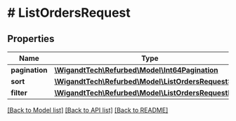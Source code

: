 # # ListOrdersRequest

## Properties

Name | Type | Description | Notes
------------ | ------------- | ------------- | -------------
**pagination** | [**\WigandtTech\Refurbed\Model\Int64Pagination**](Int64Pagination.md) |  | [optional]
**sort** | [**\WigandtTech\Refurbed\Model\ListOrdersRequestSort**](ListOrdersRequestSort.md) |  | [optional]
**filter** | [**\WigandtTech\Refurbed\Model\ListOrdersRequestFilter**](ListOrdersRequestFilter.md) |  | [optional]

[[Back to Model list]](../../README.md#models) [[Back to API list]](../../README.md#endpoints) [[Back to README]](../../README.md)
